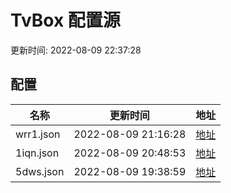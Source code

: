 
# TvBox 配置源

更新时间: 2022-08-09 22:37:28


## 配置

|   名称  | 更新时间  |地址  |
|  ----  | ----  |----  |
|  wrr1.json | 2022-08-09 21:16:28 |[地址](https://box.okeybox.top/tv/wrr1.json) |
|  1iqn.json | 2022-08-09 20:48:53 |[地址](https://box.okeybox.top/tv/1iqn.json) |
|  5dws.json | 2022-08-09 19:38:59 |[地址](https://box.okeybox.top/tv/5dws.json) |
  
    